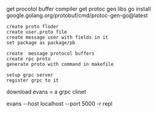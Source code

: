 get procotol buffer compiler
get protoc gen libs
go install google.golang.org/protobuf/cmd/protoc-gen-go@latest

    create proto floder
    create user.proto file
    create message user with fields in it
    set package as package/pb

    create  message protocol buffers
    create rpc proto
    generate proto with command in makefile

    setup grpc server
    register grpc to it

download evans = a grpc clinet

evans --host localhost --port 5000 -r repl
